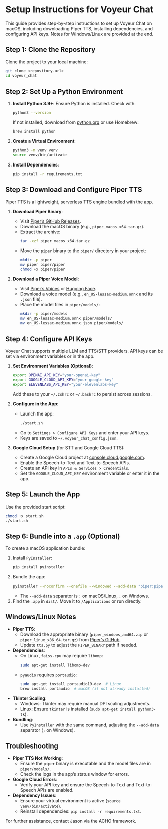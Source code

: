 # Setup Instructions for Voyeur Chat

This guide provides step-by-step instructions to set up Voyeur Chat on macOS, including downloading Piper TTS, installing dependencies, and configuring API keys. Notes for Windows/Linux are provided at the end.

## Step 1: Clone the Repository
Clone the project to your local machine:
```bash
git clone <repository-url>
cd voyeur_chat
```

## Step 2: Set Up a Python Environment
1. **Install Python 3.9+**: Ensure Python is installed. Check with:
   ```bash
   python3 --version
   ```
   If not installed, download from [python.org](https://www.python.org/downloads/) or use Homebrew:
   ```bash
   brew install python
   ```
2. **Create a Virtual Environment**:
   ```bash
   python3 -m venv venv
   source venv/bin/activate
   ```
3. **Install Dependencies**:
   ```bash
   pip install -r requirements.txt
   ```

## Step 3: Download and Configure Piper TTS
Piper TTS is a lightweight, serverless TTS engine bundled with the app.

1. **Download Piper Binary**:
   - Visit [Piper’s GitHub Releases](https://github.com/rhasspy/piper/releases).
   - Download the macOS binary (e.g., `piper_macos_x64.tar.gz`).
   - Extract the archive:
     ```bash
     tar -xzf piper_macos_x64.tar.gz
     ```
   - Move the `piper` binary to the `piper/` directory in your project:
     ```bash
     mkdir -p piper
     mv piper piper/piper
     chmod +x piper/piper
     ```

2. **Download a Piper Voice Model**:
   - Visit [Piper’s Voices](https://github.com/rhasspy/piper/releases) or [Hugging Face](https://huggingface.co/rhasspy/piper-voices).
   - Download a voice model (e.g., `en_US-lessac-medium.onnx` and its `.json` file).
   - Place the model files in `piper/models/`:
     ```bash
     mkdir -p piper/models
     mv en_US-lessac-medium.onnx piper/models/
     mv en_US-lessac-medium.onnx.json piper/models/
     ```

## Step 4: Configure API Keys
Voyeur Chat supports multiple LLM and TTS/STT providers. API keys can be set via environment variables or in the app.

1. **Set Environment Variables (Optional)**:
   ```bash
   export OPENAI_API_KEY="your-openai-key"
   export GOOGLE_CLOUD_API_KEY="your-google-key"
   export ELEVENLABS_API_KEY="your-elevenlabs-key"
   ```
   Add these to your `~/.zshrc` or `~/.bashrc` to persist across sessions.

2. **Configure in the App**:
   - Launch the app:
     ```bash
     ./start.sh
     ```
   - Go to `Settings > Configure API Keys` and enter your API keys.
   - Keys are saved to `~/.voyeur_chat_config.json`.

3. **Google Cloud Setup** (for STT and Google Cloud TTS):
   - Create a Google Cloud project at [console.cloud.google.com](https://console.cloud.google.com).
   - Enable the Speech-to-Text and Text-to-Speech APIs.
   - Create an API key in `APIs & Services > Credentials`.
   - Set the `GOOGLE_CLOUD_API_KEY` environment variable or enter it in the app.

## Step 5: Launch the App
Use the provided start script:
```bash
chmod +x start.sh
./start.sh
```

## Step 6: Bundle into a `.app` (Optional)
To create a macOS application bundle:
1. Install `PyInstaller`:
   ```bash
   pip install pyinstaller
   ```
2. Bundle the app:
   ```bash
   pyinstaller --noconfirm --onefile --windowed --add-data "piper:piper" main.py
   ```
   - The `--add-data` separator is `:` on macOS/Linux, `;` on Windows.
3. Find the `.app` in `dist/`. Move it to `/Applications` or run directly.

## Windows/Linux Notes
- **Piper TTS**:
  - Download the appropriate binary (`piper_windows_amd64.zip` or `piper_linux_x86_64.tar.gz`) from [Piper’s GitHub](https://github.com/rhasspy/piper/releases).
  - Update `tts.py` to adjust the `PIPER_BINARY` path if needed.
- **Dependencies**:
  - On Linux, `faiss-cpu` may require `libomp`:
    ```bash
    sudo apt-get install libomp-dev
    ```
  - `pyaudio` requires `portaudio`:
    ```bash
    sudo apt-get install portaudio19-dev  # Linux
    brew install portaudio  # macOS (if not already installed)
    ```
- **Tkinter Scaling**:
  - Windows: Tkinter may require manual DPI scaling adjustments.
  - Linux: Ensure `tkinter` is installed (`sudo apt-get install python3-tk`).
- **Bundling**:
  - Use `PyInstaller` with the same command, adjusting the `--add-data` separator (`;` on Windows).

## Troubleshooting
- **Piper TTS Not Working**:
  - Ensure the `piper` binary is executable and the model files are in `piper/models/`.
  - Check the logs in the app’s status window for errors.
- **Google Cloud Errors**:
  - Verify your API key and ensure the Speech-to-Text and Text-to-Speech APIs are enabled.
- **Dependency Issues**:
  - Ensure your virtual environment is active (`source venv/bin/activate`).
  - Reinstall dependencies: `pip install -r requirements.txt`.

For further assistance, contact Jason via the ACHO framework.